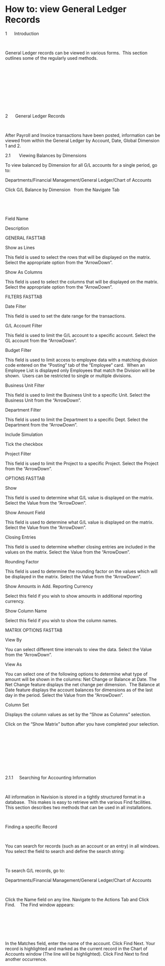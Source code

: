 # How to: view General Ledger Records

1     
Introduction

 

General Ledger records can be
viewed in various forms.  This section
outlines some of the regularly used methods.

 

 

 

 

 

2     
General Ledger Records

 

After Payroll and Invoice transactions have been posted,
information can be viewed from within the General Ledger by Account, Date,
Global Dimension 1 and 2.

2.1      
Viewing Balances by Dimensions

To view balanced by Dimension for
all G/L accounts for a single period, go to:

Departments/Financial
Management/General Ledger/Chart of Accounts

Click G/L Balance by
Dimension   from the
Navigate Tab

 



 


 
  
   
   Field Name
   
   
   Description
   
  
 
 
  
  GENERAL FASTTAB
  
 
 
  
  Show as Lines
  
  
  This field is used to select the rows that will
  be displayed on the matrix.  Select the
  appropriate option from the “ArrowDown”.  
  
 
 
  
  Show As Columns
  
  
  This field is used to select the columns that
  will be displayed on the matrix. Select the appropriate option from the “ArrowDown”. 
  
 
 
  
  FILTERS FASTTAB
  
 
 
  
  Date Filter
  
  
  This field is used to set the date range for
  the transactions.
  
 
 
  
  G/L Account Filter
  
  
  This field is used to limit the G/L account to
  a specific account. Select the GL account from the “ArrowDown”.
  
 
 
  
  Budget Filter
  
  
  This field is used to limit access to employee
  data with a matching division code entered on the “Posting” tab of the
  “Employee” card.  When an Employee List
  is displayed only Employees that match the Division will be shown.  
  Users can be restricted to single or multiple
  divisions.
  
 
 
  
  Business Unit Filter
  
  
  This field is used to limit the Business Unit
  to a specific Unit. Select the Business Unit from the “ArrowDown”.
  
 
 
  
  Department Filter
  
  
  This field is used to limit the Department to a
  specific Dept. Select the Department from the “ArrowDown”.
  
 
 
  
  Include Simulation
  
  
  Tick the checkbox
  
 
 
  
  Project Filter
  
  
  This field is used to limit the Project to a
  specific Project. Select the Project from the “ArrowDown”.
  
 
 
  
  OPTIONS FASTTAB
  
 
 
  
  Show
  
  
  This field is used to determine what G/L value
  is displayed on the matrix. Select the Value from the “ArrowDown”.
  
 
 
  
  Show Amount Field
  
  
  This field is used to determine what G/L value
  is displayed on the matrix. Select the Value from the “ArrowDown”.
  
 
 
  
  Closing Entries
  
  
  This field is used to determine whether closing
  entries are included in the values on the matrix. Select the Value from the “ArrowDown”.
  
 
 
  
  Rounding Factor
  
  
  This field is used to determine the rounding
  factor on the values which will be displayed in the matrix. Select the Value
  from the “ArrowDown”.
  
 
 
  
  Show Amounts in Add. Reporting Currency
  
  
  Select this field if you wish to show amounts
  in additional reporting currency.
  
 
 
  
  Show Column Name
  
  
  Select this field if you wish to show the
  column names.
  
 
 
  
  MATRIX OPTIONS FASTTAB
  
 
 
  
  View By
  
  
  You can select different time intervals to view
  the data. Select the Value from the “ArrowDown”.
  
 
 
  
  View As
  
  
  You can select one of the following options to
  determine what type of amount will be shown in the columns: Net Change or
  Balance at Date.
  The Net Change feature displays the net change
  per dimension.  
  The Balance at Date feature displays the
  account balances for dimensions as of the last day in the period.
  Select the Value from the “ArrowDown”.
  
 
 
  
  Column Set
  
  
  Displays the column values as set by the “Show
  as Columns” selection.
  
 
 
  
  Click on the “Show
  Matrix” button after you have completed your selection.
   
  
 


 



 

 

 

2.1.1    
Searching for Accounting Information

 

All information in Navision is stored in a tightly
structured format in a database.  This
makes is easy to retrieve with the various Find facilities.  This section describes two methods that can
be used in all installations.

 

Finding a specific Record

 

You can search for records (such as an account or an entry)
in all windows.  You select the field to
search and define the search string:

 

To search G/L records, go to:

Departments/Financial Management/General
Ledger/Chart of Accounts



 


 Click the
     Name field on any line.
 Navigate
     to the Actions Tab and Click Find.    The Find window appears:


 



 

 


 In the
     Matches field, enter the name of the account.
 Click Find Next.
 Your
     record is highlighted and marked as the current record in the Chart of
     Accounts window (The line will be highlighted).
 Click
     Find Next to find another occurrence.


 

